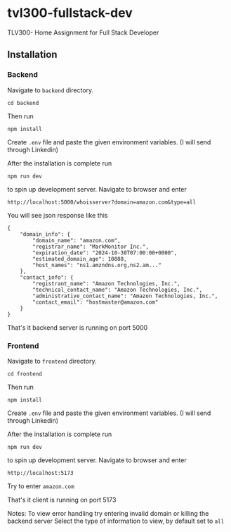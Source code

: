 # tvl300-fullstack-dev

TLV300- Home Assignment for Full Stack Developer

## Installation

### Backend

Navigate to `backend` directory.

```
cd backend
```

Then run

```
npm install
```

Create `.env` file and paste the given environment variables. (I will send through Linkedin)

After the installation is complete run

```
npm run dev
```

to spin up development server. Navigate to browser and enter

```
http://localhost:5000/whoisserver?domain=amazon.com&type=all
```

You will see json response like this

```
{
    "domain_info": {
        "domain_name": "amazon.com",
        "registrar_name": "MarkMonitor Inc.",
        "expiration_date": "2024-10-30T07:00:00+0000",
        "estimated_domain_age": 10888,
        "host_names": "ns1.amzndns.org,ns2.am..."
    },
    "contact_info": {
        "registrant_name": "Amazon Technologies, Inc.",
        "technical_contact_name": "Amazon Technologies, Inc.",
        "administrative_contact_name": "Amazon Technologies, Inc.",
        "contact_email": "hostmaster@amazon.com"
    }
}
```

That's it backend server is running on port 5000

### Frontend

Navigate to `frontend` directory.

```
cd frontend
```

Then run

```
npm install
```

Create `.env` file and paste the given environment variables. (I will send through Linkedin)

After the installation is complete run

```
npm run dev
```

to spin up development server. Navigate to browser and enter

```
http://localhost:5173
```

Try to enter `amazon.com`

That's it client is running on port 5173

Notes:
To view error handling try entering invalid domain or killing the backend server
Select the type of information to view, by default set to `all`
